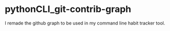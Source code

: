 # pythonCLI_git-contrib-graph
I remade the github graph to be used in my command line habit tracker tool.
